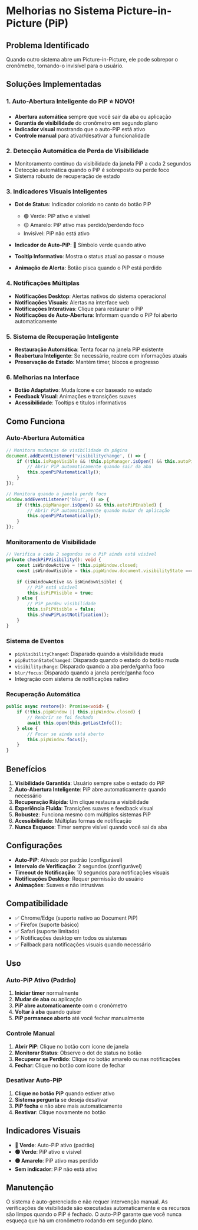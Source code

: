 # Melhorias no Sistema Picture-in-Picture (PiP)

## Problema Identificado
Quando outro sistema abre um Picture-in-Picture, ele pode sobrepor o cronômetro, tornando-o invisível para o usuário.

## Soluções Implementadas

### 1. **Auto-Abertura Inteligente do PiP** ⭐ **NOVO!**
- **Abertura automática** sempre que você sair da aba ou aplicação
- **Garantia de visibilidade** do cronômetro em segundo plano
- **Indicador visual** mostrando que o auto-PiP está ativo
- **Controle manual** para ativar/desativar a funcionalidade

### 2. **Detecção Automática de Perda de Visibilidade**
- Monitoramento contínuo da visibilidade da janela PiP a cada 2 segundos
- Detecção automática quando o PiP é sobreposto ou perde foco
- Sistema robusto de recuperação de estado

### 3. **Indicadores Visuais Inteligentes**
- **Dot de Status**: Indicador colorido no canto do botão PiP
  - 🟢 Verde: PiP ativo e visível
  - 🟡 Amarelo: PiP ativo mas perdido/perdendo foco
  - Invisível: PiP não está ativo

- **Indicador de Auto-PiP**: 🔄 Símbolo verde quando ativo
- **Tooltip Informativo**: Mostra o status atual ao passar o mouse
- **Animação de Alerta**: Botão pisca quando o PiP está perdido

### 4. **Notificações Múltiplas**
- **Notificações Desktop**: Alertas nativos do sistema operacional
- **Notificações Visuais**: Alertas na interface web
- **Notificações Interativas**: Clique para restaurar o PiP
- **Notificações de Auto-Abertura**: Informam quando o PiP foi aberto automaticamente

### 5. **Sistema de Recuperação Inteligente**
- **Restauração Automática**: Tenta focar na janela PiP existente
- **Reabertura Inteligente**: Se necessário, reabre com informações atuais
- **Preservação de Estado**: Mantém timer, blocos e progresso

### 6. **Melhorias na Interface**
- **Botão Adaptativo**: Muda ícone e cor baseado no estado
- **Feedback Visual**: Animações e transições suaves
- **Acessibilidade**: Tooltips e títulos informativos

## Como Funciona

### Auto-Abertura Automática
```typescript
// Monitora mudanças de visibilidade da página
document.addEventListener('visibilitychange', () => {
    if (!this.isPageVisible && !this.pipManager.isOpen() && this.autoPiPEnabled) {
        // Abrir PiP automaticamente quando sair da aba
        this.openPiPAutomatically();
    }
});

// Monitora quando a janela perde foco
window.addEventListener('blur', () => {
    if (!this.pipManager.isOpen() && this.autoPiPEnabled) {
        // Abrir PiP automaticamente quando mudar de aplicação
        this.openPiPAutomatically();
    }
});
```

### Monitoramento de Visibilidade
```typescript
// Verifica a cada 2 segundos se o PiP ainda está visível
private checkPiPVisibility(): void {
    const isWindowActive = !this.pipWindow.closed;
    const isWindowVisible = this.pipWindow.document.visibilityState === 'visible';
    
    if (isWindowActive && isWindowVisible) {
        // PiP está visível
        this.isPiPVisible = true;
    } else {
        // PiP perdeu visibilidade
        this.isPiPVisible = false;
        this.showPiPLostNotification();
    }
}
```

### Sistema de Eventos
- `pipVisibilityChanged`: Disparado quando a visibilidade muda
- `pipButtonStateChanged`: Disparado quando o estado do botão muda
- `visibilitychange`: Disparado quando a aba perde/ganha foco
- `blur/focus`: Disparado quando a janela perde/ganha foco
- Integração com sistema de notificações nativo

### Recuperação Automática
```typescript
public async restore(): Promise<void> {
    if (!this.pipWindow || this.pipWindow.closed) {
        // Reabrir se foi fechado
        await this.open(this.getLastInfo());
    } else {
        // Focar se ainda está aberto
        this.pipWindow.focus();
    }
}
```

## Benefícios

1. **Visibilidade Garantida**: Usuário sempre sabe o estado do PiP
2. **Auto-Abertura Inteligente**: PiP abre automaticamente quando necessário
3. **Recuperação Rápida**: Um clique restaura a visibilidade
4. **Experiência Fluida**: Transições suaves e feedback visual
5. **Robustez**: Funciona mesmo com múltiplos sistemas PiP
6. **Acessibilidade**: Múltiplas formas de notificação
7. **Nunca Esquece**: Timer sempre visível quando você sai da aba

## Configurações

- **Auto-PiP**: Ativado por padrão (configurável)
- **Intervalo de Verificação**: 2 segundos (configurável)
- **Timeout de Notificação**: 10 segundos para notificações visuais
- **Notificações Desktop**: Requer permissão do usuário
- **Animações**: Suaves e não intrusivas

## Compatibilidade

- ✅ Chrome/Edge (suporte nativo ao Document PiP)
- ✅ Firefox (suporte básico)
- ✅ Safari (suporte limitado)
- ✅ Notificações desktop em todos os sistemas
- ✅ Fallback para notificações visuais quando necessário

## Uso

### Auto-PiP Ativo (Padrão)
1. **Iniciar timer** normalmente
2. **Mudar de aba** ou aplicação
3. **PiP abre automaticamente** com o cronômetro
4. **Voltar à aba** quando quiser
5. **PiP permanece aberto** até você fechar manualmente

### Controle Manual
1. **Abrir PiP**: Clique no botão com ícone de janela
2. **Monitorar Status**: Observe o dot de status no botão
3. **Recuperar se Perdido**: Clique no botão amarelo ou nas notificações
4. **Fechar**: Clique no botão com ícone de fechar

### Desativar Auto-PiP
1. **Clique no botão PiP** quando estiver ativo
2. **Sistema pergunta** se deseja desativar
3. **PiP fecha** e não abre mais automaticamente
4. **Reativar**: Clique novamente no botão

## Indicadores Visuais

- **🔄 Verde**: Auto-PiP ativo (padrão)
- **🟢 Verde**: PiP ativo e visível
- **🟡 Amarelo**: PiP ativo mas perdido
- **Sem indicador**: PiP não está ativo

## Manutenção

O sistema é auto-gerenciado e não requer intervenção manual. As verificações de visibilidade são executadas automaticamente e os recursos são limpos quando o PiP é fechado. O auto-PiP garante que você nunca esqueça que há um cronômetro rodando em segundo plano.
